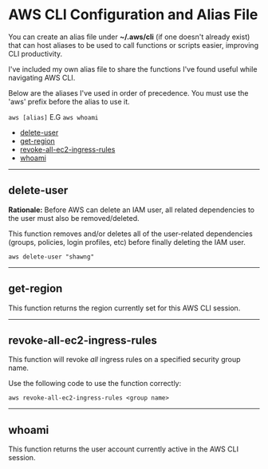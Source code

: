 # AWS CLI Configuration and Alias File

You can create an alias file under **~/.aws/cli** (if one doesn't already exist) that can host aliases to be used to call functions or scripts easier, improving CLI productivity.

I've included my own alias file to share the functions I've found useful while navigating AWS CLI.

Below are the aliases I've used in order of precedence. You must use the 'aws' prefix before the alias to use it.

```aws [alias]``` E.G ```aws whoami```

- [delete-user](#delete-user) <username>
- [get-region](#get-region)
- [revoke-all-ec2-ingress-rules](#revoke-all-ec2-ingress-rules)
- [whoami](#whoami)

<hr>

## <a name="delete-user"></a>delete-user

**Rationale:** Before AWS can delete an IAM user, all related dependencies to the user must also be removed/deleted.

This function removes and/or deletes all of the user-related dependencies (groups, policies, login profiles, etc) before finally deleting the IAM user.

```
aws delete-user "shawng"
```

<hr>

## <a name="get-region"></a>get-region

This function returns the region currently set for this AWS CLI session.

<hr>

## <a name="revoke-all-ec2-ingress-rules"></a>revoke-all-ec2-ingress-rules

This function will revoke *all* ingress rules on a specified security group name.

Use the following code to use the function correctly:

```
aws revoke-all-ec2-ingress-rules <group name>
```

<hr>

## <a name="whoami"></a>whoami

This function returns the user account currently active in the AWS CLI session.

